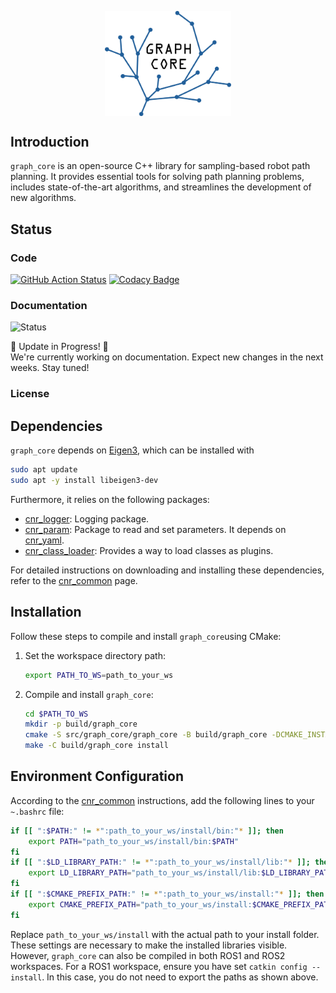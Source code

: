 
<p align="center">
  <img src="docs/graph_core_logo.png?raw=true" alt="Graph Core Logo" width="40%" style="display: block; margin: auto;">
</p>


## Introduction
`graph_core` is an open-source C++ library for sampling-based robot path planning. It provides essential tools for solving path planning problems, includes state-of-the-art algorithms, and streamlines the development of new algorithms.

## Status

### Code
[![GitHub Action
Status](https://github.com/JRL-CARI-CNR-UNIBS/graph_core/workflows/master/badge.svg)](https://github.com/JRL-CARI-CNR-UNIBS/graph_core)
[![Codacy Badge](https://app.codacy.com/project/badge/Grade/1755d91be93e4c86912929a5e9ad04e8)](https://app.codacy.com/gh/JRL-CARI-CNR-UNIBS/graph_core/dashboard?utm_source=gh&utm_medium=referral&utm_content=&utm_campaign=Badge_grade)


### Documentation
![Status](https://img.shields.io/badge/Status-Updating-blue?style=flat-square&logo=github)

🚧 Update in Progress! 🚧  
We're currently working on documentation. Expect new changes in the next weeks. Stay tuned!

<!-- <h3 align="center">🚧 Update in Progress! 🚧</h3>
<p align="center">
  <img src="https://img.shields.io/badge/Status-Updating-blue?style=flat-square&logo=github">
</p>
<p align="center" style="font-size: 14px; color: gray;">
  We're currently working on documentation. Expect new changes in the next weeks. Stay tuned!
</p> -->

### License
<!-- [![FOSSA Status](https://app.fossa.com/api/projects/git%2Bgithub.com%2Fros-planning%2Fmoveit.svg?type=shield)](https://app.fossa.com/projects/git%2Bgithub.com%2Fros-planning%2Fmoveit?ref=badge_shield) -->


## Dependencies

`graph_core` depends on [Eigen3](https://eigen.tuxfamily.org/index.php?title=Main_Page), which can be installed with

```bash
sudo apt update
sudo apt -y install libeigen3-dev
```

Furthermore, it relies on the following packages:

- [cnr_logger](https://github.com/CNR-STIIMA-IRAS/cnr_logger): Logging package.
- [cnr_param](https://github.com/CNR-STIIMA-IRAS/cnr_param): Package to read and set parameters. It depends on [cnr_yaml](https://github.com/CNR-STIIMA-IRAS/cnr_yaml).
- [cnr_class_loader](https://github.com/JRL-CARI-CNR-UNIBS/cnr_class_loader): Provides a way to load classes as plugins.

For detailed instructions on downloading and installing these dependencies, refer to the [cnr_common](https://github.com/JRL-CARI-CNR-UNIBS/cnr_common) page.

## Installation 
Follow these steps to compile and install `graph_core`using CMake: 

1. Set the workspace directory path:
    ```bash
    export PATH_TO_WS=path_to_your_ws
    ```

2. Compile and install `graph_core`:
    ```bash
    cd $PATH_TO_WS
    mkdir -p build/graph_core
    cmake -S src/graph_core/graph_core -B build/graph_core -DCMAKE_INSTALL_PREFIX=$PATH_TO_WS/install
    make -C build/graph_core install
    ```

## Environment Configuration

According to the [cnr_common](https://github.com/JRL-CARI-CNR-UNIBS/cnr_common) instructions, add the following lines to your `~.bashrc` file:

```bash
if [[ ":$PATH:" != *":path_to_your_ws/install/bin:"* ]]; then
    export PATH="path_to_your_ws/install/bin:$PATH"
fi
if [[ ":$LD_LIBRARY_PATH:" != *":path_to_your_ws/install/lib:"* ]]; then
    export LD_LIBRARY_PATH="path_to_your_ws/install/lib:$LD_LIBRARY_PATH"
fi
if [[ ":$CMAKE_PREFIX_PATH:" != *":path_to_your_ws/install:"* ]]; then
    export CMAKE_PREFIX_PATH="path_to_your_ws/install:$CMAKE_PREFIX_PATH"
fi
``` 
Replace `path_to_your_ws/install` with the actual path to your install folder. These settings are necessary to make the installed libraries visible. However, `graph_core` can also be compiled in both ROS1 and ROS2 workspaces. For a ROS1 workspace, ensure you have set `catkin config --install`. In this case, you do not need to export the paths as shown above.
